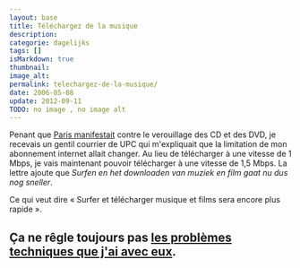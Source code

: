 ```yaml
---
layout: base
title: Téléchargez de la musique
description: 
categorie: dagelijks
tags: []
isMarkdown: true
thumbnail: 
image_alt: 
permalink: telechargez-de-la-musique/
date: 2006-05-08
update: 2012-09-11
TODO: no image , no image alt 
---
```




Penant que [Paris manifestait](http://stopdrm.info/index.php?2006/05/08/70-les-photos-de-la-manifestation-du-7-mai&cos=1) contre le verouillage des CD et des DVD, je recevais un gentil courrier de UPC qui m'expliquait que la limitation de mon abonnement internet allait changer. Au lieu de télécharger à une vitesse de 1 Mbps, je vais maintenant pouvoir télécharger à une vitesse de 1,5 Mbps. La lettre ajoute que *Surfen en het downloaden van muziek en film gaat nu dus nog sneller*.

Ce qui veut dire « Surfer et télécharger musique et films sera encore plus rapide ».

Ça ne rêgle toujours pas [les problèmes techniques que j'ai avec eux](/chello-installatiepakket-8).
---